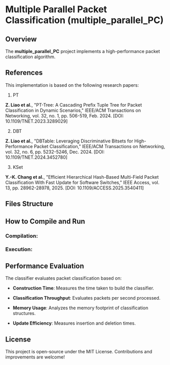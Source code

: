 # Multiple Parallel Packet Classification (multiple\_parallel\_PC)

## Overview

The **multiple\_parallel\_PC** project implements a high-performance packet classification algorithm.


## References

This implementation is based on the following research papers:

1. PT

**Z. Liao et al.**, "PT-Tree: A Cascading Prefix Tuple Tree for Packet Classification in Dynamic Scenarios," IEEE/ACM Transactions on Networking, vol. 32, no. 1, pp. 506-519, Feb. 2024. [DOI: 10.1109/TNET.2023.3289029]

2. DBT

**Z. Liao et al.**, "DBTable: Leveraging Discriminative Bitsets for High-Performance Packet Classification," IEEE/ACM Transactions on Networking, vol. 32, no. 6, pp. 5232-5246, Dec. 2024. [DOI: 10.1109/TNET.2024.3452780]

3. KSet

**Y.-K. Chang et al.**, "Efficient Hierarchical Hash-Based Multi-Field Packet Classification With Fast Update for Software Switches," IEEE Access, vol. 13, pp. 28962-28978, 2025. [DOI: 10.1109/ACCESS.2025.3540411]


## Files Structure


## How to Compile and Run


### Compilation:


### Execution:



## Performance Evaluation

The classifier evaluates packet classification based on:

- **Construction Time**: Measures the time taken to build the classifier.

- **Classification Throughput**: Evaluates packets per second processed.

- **Memory Usage**: Analyzes the memory footprint of classification structures.

- **Update Efficiency**: Measures insertion and deletion times.


## License

This project is open-source under the MIT License. Contributions and improvements are welcome!

